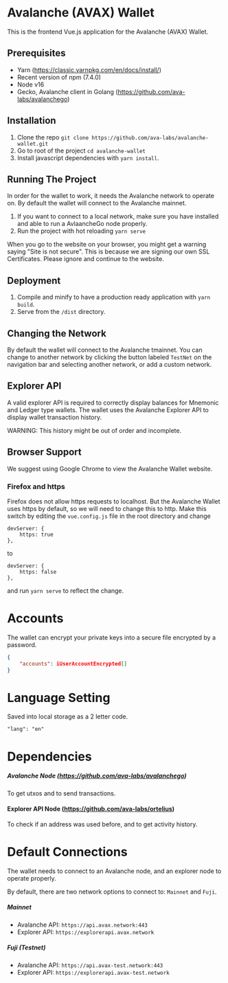 # Avalanche (AVAX) Wallet

This is the frontend Vue.js application for the Avalanche (AVAX) Wallet.

## Prerequisites

-   Yarn (https://classic.yarnpkg.com/en/docs/install/)
-   Recent version of npm (7.4.0)
-   Node v16
-   Gecko, Avalanche client in Golang (https://github.com/ava-labs/avalanchego)

## Installation

1. Clone the repo `git clone https://github.com/ava-labs/avalanche-wallet.git`
2. Go to root of the project `cd avalanche-wallet`
3. Install javascript dependencies with `yarn install`.

## Running The Project

In order for the wallet to work, it needs the Avalanche network to operate on. By default the wallet will connect to the Avalanche mainnet.

1. If you want to connect to a local network, make sure you have installed and able to run a AvlaancheGo node properly.
2. Run the project with hot reloading `yarn serve`

When you go to the website on your browser, you might get a warning saying
"Site is not secure". This is because we are signing our own SSL Certificates. Please ignore and continue to the website.

## Deployment

1.  Compile and minify to have a production ready application with `yarn build`.
2.  Serve from the `/dist` directory.

## Changing the Network

By default the wallet will connect to the Avalanche tmainnet. You can change to another network by clicking the button labeled `TestNet` on the navigation bar and selecting another network, or add a custom network.

## Explorer API

A valid explorer API is required to correctly display balances for Mnemonic and Ledger type wallets.
The wallet uses the Avalanche Explorer API to display wallet transaction history.

WARNING: This history might be out of order and incomplete.

## Browser Support

We suggest using Google Chrome to view the Avalanche Wallet website.

### Firefox and https

Firefox does not allow https requests to localhost. But the Avalanche Wallet uses https by default, so we will need to change this to http. Make this switch by editing the `vue.config.js` file in the root directory and change

```
devServer: {
    https: true
},
```

to

```
devServer: {
    https: false
},
```

and run `yarn serve` to reflect the change.

# Accounts

The wallet can encrypt your private keys into a secure file encrypted by a password.

```json
{
    "accounts": iUserAccountEncrypted[]
}
```

# Language Setting

Saved into local storage as a 2 letter code.

```
"lang": "en"
```

# Dependencies

##### Avalanche Node (https://github.com/ava-labs/avalanchego)

To get utxos and to send transactions.

#### Explorer API Node (https://github.com/ava-labs/ortelius)

To check if an address was used before, and to get activity history.

# Default Connections

The wallet needs to connect to an Avalanche node, and an explorer node to operate properly.

By default, there are two network options to connect to: `Mainnet` and `Fuji`.

##### Mainnet

-   Avalanche API: `https://api.avax.network:443`
-   Explorer API: `https://explorerapi.avax.network`

##### Fuji (Testnet)

-   Avalanche API: `https://api.avax-test.network:443`
-   Explorer API: `https://explorerapi.avax-test.network`
